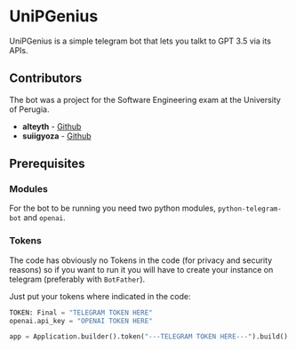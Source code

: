 # UniPGenius

UniPGenius is a simple telegram bot that lets you talkt to GPT 3.5 via its APIs.

## Contributors

The bot was a project for the Software Engineering exam at the University of Perugia.

- **alteyth** - [Github](https://github.com/alteyth)
- **suiigyoza** - [Github](https://github.com/suiigyoza)

## Prerequisites

### Modules

For the bot to be running you need two python modules, `python-telegram-bot` and `openai`.

### Tokens

The code has obviously no Tokens in the code (for privacy and security reasons) so if you want to run it you will have to create your instance on telegram (preferably with `BotFather`).

Just put your tokens where indicated in the code:

```python
TOKEN: Final = "TELEGRAM TOKEN HERE"
openai.api_key = "OPENAI TOKEN HERE"
```

```python
app = Application.builder().token("---TELEGRAM TOKEN HERE---").build()
```
